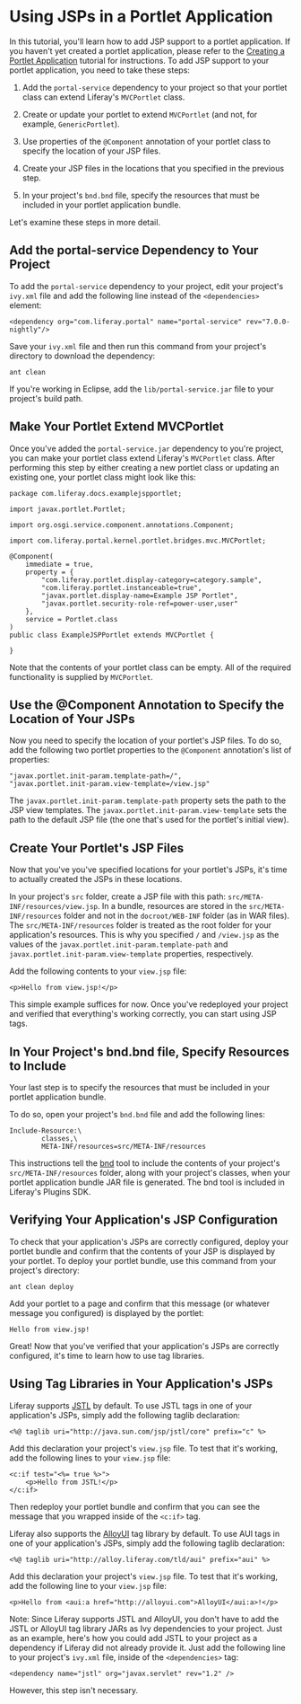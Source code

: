 # Using JSPs in a Portlet Application

In this tutorial, you'll learn how to add JSP support to a portlet application.
If you haven't yet created a portlet application, please refer to the
[Creating a Portlet Application]() tutorial for instructions. To add JSP support
to your portlet application, you need to take these steps:

1. Add the `portal-service` dependency to your project so that your portlet
   class can extend Liferay's `MVCPortlet` class.

2. Create or update your portlet to extend `MVCPortlet` (and not, for example,
   `GenericPortlet`).

3. Use properties of the `@Component` annotation of your portlet class to
   specify the location of your JSP files.

4. Create your JSP files in the locations that you specified in the previous
   step.

5. In your project's `bnd.bnd` file, specify the resources that must be included
   in your portlet application bundle.

Let's examine these steps in more detail.

## Add the portal-service Dependency to Your Project

To add the `portal-service` dependency to your project, edit your project's
`ivy.xml` file and add the following line instead of the `<dependencies>`
element:

    <dependency org="com.liferay.portal" name="portal-service" rev="7.0.0-nightly"/>

Save your `ivy.xml` file and then run this command from your project's directory
to download the dependency:

    ant clean

If you're working in Eclipse, add the `lib/portal-service.jar` file to your
project's build path.

## Make Your Portlet Extend MVCPortlet

Once you've added the `portal-service.jar` dependency to you're project, you can
make your portlet class extend Liferay's `MVCPortlet` class. After performing
this step by either creating a new portlet class or updating an existing one,
your portlet class might look like this:

    package com.liferay.docs.examplejspportlet;

    import javax.portlet.Portlet;

    import org.osgi.service.component.annotations.Component;

    import com.liferay.portal.kernel.portlet.bridges.mvc.MVCPortlet;

    @Component(
        immediate = true,
        property = {
            "com.liferay.portlet.display-category=category.sample",
            "com.liferay.portlet.instanceable=true",
            "javax.portlet.display-name=Example JSP Portlet",
            "javax.portlet.security-role-ref=power-user,user"
        },
        service = Portlet.class
    )
    public class ExampleJSPPortlet extends MVCPortlet {
            
    }

Note that the contents of your portlet class can be empty. All of the required
functionality is supplied by `MVCPortlet`.

## Use the @Component Annotation to Specify the Location of Your JSPs

Now you need to specify the location of your portlet's JSP files. To do so, add
the following two portlet properties to the `@Component` annotation's list of
properties:

    "javax.portlet.init-param.template-path=/",
    "javax.portlet.init-param.view-template=/view.jsp"

The `javax.portlet.init-param.template-path` property sets the path to the JSP
view templates. The `javax.portlet.init-param.view-template` sets the path to
the default JSP file (the one that's used for the portlet's initial view).

## Create Your Portlet's JSP Files

Now that you've you've specified locations for your portlet's JSPs, it's time to
actually created the JSPs in these locations.

In your project's `src` folder, create a JSP file with this path:
`src/META-INF/resources/view.jsp`. In a bundle, resources are stored in the
`src/META-INF/resources` folder and not in the `docroot/WEB-INF` folder (as in
WAR files). The `src/META-INF/resources` folder is treated as the root folder
for your application's resources. This is why you specified `/` and `/view.jsp`
as the values of the `javax.portlet.init-param.template-path` and
`javax.portlet.init-param.view-template` properties, respectively.

Add the following contents to your `view.jsp` file:

    <p>Hello from view.jsp!</p>

This simple example suffices for now. Once you've redeployed your project and
verified that everything's working correctly, you can start using JSP tags.

## In Your Project's bnd.bnd file, Specify Resources to Include

Your last step is to specify the resources that must be included in your portlet
application bundle.

To do so, open your project's `bnd.bnd` file and add the following lines:

    Include-Resource:\
            classes,\
            META-INF/resources=src/META-INF/resources

This instructions tell the [bnd](http://www.aqute.biz/Bnd/Bnd) tool to include
the contents of your project's `src/META-INF/resources` folder, along with your
project's classes, when your portlet application bundle JAR file is generated.
The bnd tool is included in Liferay's Plugins SDK.

## Verifying Your Application's JSP Configuration

To check that your application's JSPs are correctly configured, deploy your
portlet bundle and confirm that the contents of your JSP is displayed by your
portlet. To deploy your portlet bundle, use this command from your project's
directory:

    ant clean deploy

Add your portlet to a page and confirm that this message (or whatever message
you configured) is displayed by the portlet:

    Hello from view.jsp!

Great! Now that you've verified that your application's JSPs are correctly
configured, it's time to learn how to use tag libraries.

## Using Tag Libraries in Your Application's JSPs

Liferay supports [JSTL](https://jstl.java.net) by default. To use JSTL tags in
one of your application's JSPs, simply add the following taglib declaration:

    <%@ taglib uri="http://java.sun.com/jsp/jstl/core" prefix="c" %>

Add this declaration your project's `view.jsp` file. To test that it's working,
add the following lines to your `view.jsp` file:

    <c:if test="<%= true %>">
        <p>Hello from JSTL!</p>
    </c:if>

Then redeploy your portlet bundle and confirm that you can see the message that
you wrapped inside of the `<c:if>` tag.

Liferay also supports the [AlloyUI](http://alloyui.com/) tag library by default.
To use AUI tags in one of your application's JSPs, simply add the following
taglib declaration:

    <%@ taglib uri="http://alloy.liferay.com/tld/aui" prefix="aui" %>

Add this declaration your project's `view.jsp` file. To test that it's working,
add the following line to your `view.jsp` file:

    <p>Hello from <aui:a href="http://alloyui.com">AlloyUI</aui:a>!</p>

Note: Since Liferay supports JSTL and AlloyUI, you don't have to add the JSTL or
AlloyUI tag library JARs as Ivy dependencies to your project. Just as an
example, here's how you could add JSTL to your project as a dependency if
Liferay did not already provide it. Just add the following line to your
project's `ivy.xml` file, inside of the `<dependencies>` tag:

    <dependency name="jstl" org="javax.servlet" rev="1.2" />

However, this step isn't necessary.
